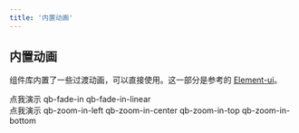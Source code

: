 ```yaml
---
title: '内置动画'
---
```


## 内置动画

组件库内置了一些过渡动画，可以直接使用。这一部分是参考的 <a href="http://element-cn.eleme.io/#/zh-CN/component/transition">Element-ui</a>。

<demo-block title="fade 淡入淡出" desc="提供 qb-fade-in-linear 和 qb-fade-in 两种效果。">
  <template slot="demoContent">
    <TransitionDemoFade></TransitionDemoFade>
  </template>

  <highlight-code slot="codeText" lang="html">
    <div>
      <qb-button @click="handleButtonToggle">点我演示</qb-button>
      <transition name="qb-fade-in">
        <qb-button type="primary" v-show="buttonShow">qb-fade-in</qb-button>
      </transition>
      <transition name="qb-fade-in-linear">
      <qb-button type="primary" v-show="buttonShow">qb-fade-in-linear</qb-button>
      </transition>
    </div>
  </highlight-code>
</demo-block>

<demo-block title="zoom 缩放" desc="提供 qb-zoom-in-left、center、top、bottom 四种效果。">
  <template slot="demoContent">
    <TransitionDemoZoom></TransitionDemoZoom>
  </template>

  <highlight-code slot="codeText" lang="html">
    <div>
      <qb-button @click="handleButtonToggle">点我演示</qb-button>
      <transition name="qb-zoom-in-left">
        <qb-button type="primary" v-show="buttonShow">qb-zoom-in-left</qb-button>
      </transition>
      <transition name="qb-zoom-in-center">
      <qb-button type="primary" v-show="buttonShow">qb-zoom-in-center</qb-button>
      </transition>
      <transition name="qb-zoom-in-top">
      <qb-button type="primary" v-show="buttonShow">qb-zoom-in-top</qb-button>
      </transition>
      <transition name="qb-zoom-in-bottom">
      <qb-button type="primary" v-show="buttonShow">qb-zoom-in-bottom</qb-button>
      </transition>
    </div>
  </highlight-code>
</demo-block>
